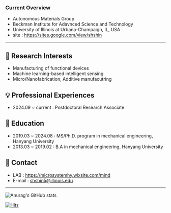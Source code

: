 ### Current Overview
- Autonomous Materials Group
- Beckman Institute for Adavnced Science and Technology
- University of Illinois at Urbana-Champaign, IL, USA
- site : https://sites.google.com/view/shshin

-------------------
## 🔭 Research Interests
* Manufacturing of functional devices
* Machine learning-based intelligent sensing
* Micro/Nanofabrication, Additive manufacutring

## 💡 Professional Experiences
* 2024.09 ~ current : Postdoctoral Research Associate

## 🌱 Education
* 2019.03 ~ 2024.08 : MS/Ph.D. program in mechanical engineering, Hanyang University
* 2013.03 ~ 2019.02 : B.A in mechanical engineering, Hanyang University

## 👯 Contact
* LAB : https://microsystemhy.wixsite.com/mind
* E-mail : shshin5@illinois.edu
-------------------

![Anurag's GitHub stats](https://github-readme-stats.vercel.app/api?username=cosshoon&show_icons=true&theme=tokyonight)


[![Hits](https://hits.seeyoufarm.com/api/count/incr/badge.svg?url=https%3A%2F%2Fgithub.com%2Fcosshoon&count_bg=%2379C83D&title_bg=%23555555&icon=&icon_color=%23E7E7E7&title=hits&edge_flat=false)](https://hits.seeyoufarm.com)

<!--
**cosshoon/cosshoon** is a ✨ _special_ ✨ repository because its `README.md` (this file) appears on your GitHub profile.

